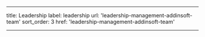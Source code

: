 ---

title: Leadership
label: leadership
url: 'leadership-management-addinsoft-team'
sort_order: 3
href: 'leadership-management-addinsoft-team'

----